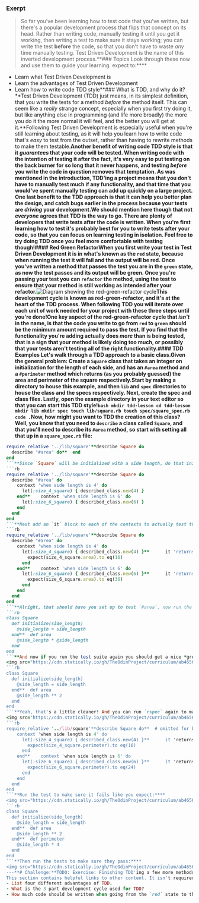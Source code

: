 ### Exerpt
>So far you've been learning how to test code that you've written, but there's a popular development process that flips that concept on its head. Rather than writing code, manually testing it until you get it working, then writing a test to make sure it stays working; you can write the test **before** the code, so that you don't have to waste *any* time manually testing. Test Driven Development is the name of this inverted development process.**###  Topics
Look through these now and use them to guide your learning.  expect to:****
- Learn what Test Driven Development is
- Learn the advantages of Test Driven Development
- Learn how to write code TDD style**### What is TDD, and why do it?**Test Driven Development (TDD) just means, in its simplest definition, that you write the tests for a method *before* the method itself. This can seem like a *really* strange concept, especially when you first try doing it, but like anything else in programming (and life more broadly) the more you do it the more normal it will feel, and the better you will get at it.**Following Test Driven Development is especially useful when you're still learning about testing, as it will help you learn how to write code that's *easy* to test from the outset, rather than having to rewrite methods to make them testable.**Another benefit of writing code TDD style is that it *guarantees* that your code will be tested. When writing code with the intention of testing it after the fact, it's very easy to put testing on the back burner for so long that it never happens, and testing *before* you write the code in question removes that temptation. As was mentioned in the introduction, TDD'ing a project means that you don't have to manually test much if any functionality, and that time that you would've spent manually testing can add up quickly on a large project. One last benefit to the TDD approach is that it can help you better plan the design, and catch bugs earlier in the process because your tests are *driving* your development.**We should mention here though that not *everyone* agrees that TDD is the way to go. There are plenty of developers that write tests after the code is written. When you're first learning how to test it's probably best for you to write tests after your code, so that you can focus on learning testing in isolation. Feel free to try doing TDD once you feel more comfortable with testing though!**#### **Red Green Refactor**When you first write your test in Test Driven Development it is in what's known as the `red` state, because when running the test it will fail and the output will be red. Once you've written a method that passes the test you are in the `green` state, as now the test passes and its output will be green. Once you're passing your test you can `refactor` the method, using the test to ensure that your method is still working as intended after your refactor.**<img src="https://cdn.statically.io/gh/TheOdinProject/curriculum/ab4656dabe528812c252eb7393452251a744e57b/ruby_programming/automated_testing/test_driven_development/imgs/00.png" alt="Diagram showing the red-green-refactor cycle">**This development cycle is known as red-green-refactor, and it's at the heart of the TDD process. When following TDD you will iterate over each unit of work needed for your project with these three steps until you're done!**One key aspect of the red-green-refactor cycle that *isn't* in the name, is that the code you write to go from `red` to `green` should be the **minimum** amount required to pass the test. If you find that the functionality you're adding actually does *more* than is being tested, that is a sign that your method is likely doing too much, or possibly that your tests aren't testing all of the right functionality.**#### **TDD Examples
Let's walk through a TDD approach to a basic class.**Given the general problem:****
Create a `Square` class that takes an integer on initialization for the length of each side, and has an `#area` method and a `#perimeter` method which returns (as you probably guessed) the area and perimeter of the square respectively.**Start by making a directory to house this example, and then `lib` and `spec` directories to house the class and the specs respectively. Next, create the spec and class files. Lastly, open the example directory in your text editor so that you can start this TDD style!**``` bash
mkdir tdd-lesson
cd tdd-lesson
mkdir lib
mkdir spec
touch lib/square.rb
touch spec/square_spec.rb
code .
```**Now, how might you want to TDD the creation of this class? Well, you know that you need to `describe` a class called `Square`, and that you'll need to describe its `#area` method, so start with setting all that up in a `square_spec.rb` file:****
```rb
require_relative '../lib/square'**describe Square do
  describe "#area" do**  end
end
```**Since `Square` will be initialized with a side length, do that initialization in a couple of different `context` blocks so that you can initialize differently sized squares to test the method:****
```rb
require_relative '../lib/square'**describe Square do
  describe "#area" do
    context 'when side length is 4' do
      let(:size_4_square) { described_class.new(4) }
    end**    context 'when side length is 6' do
      let(:size_6_square) { described_class.new(6) }
    end
  end
end
```**Next add an `it` block to each of the contexts to actually test that the method works as you expect:****
```rb
require_relative '../lib/square'**describe Square do
  describe "#area" do
    context 'when side length is 4' do
      let(:size_4_square) { described_class.new(4) }**      it 'returns 16' do
        expect(size_4_square.area).to eq(16)
      end
    end**    context 'when side length is 6' do
      let(:size_6_square) { described_class.new(6) }**      it 'returns 36' do
        expect(size_6_square.area).to eq(36)
      end
    end
  end
end
```**Alright, that should have you set up to test `#area`, now run the tests by entering `rspec` in the terminal!**<img src="https://cdn.statically.io/gh/TheOdinProject/curriculum/ab4656dabe528812c252eb7393452251a744e57b/ruby_programming/automated_testing/test_driven_development/imgs/01.png" alt="screenshot of the error given when running the test suite at this time, it is a NameError: uninitialized constant Square. The text is red.">**The result should be like the *red* failure/error above, since you haven't implemented `Square` at all yet. This is the `red` stage of the red-green-refactor cycle mentioned earlier, so the next step is making it `green` by implementing the expected functionality! Do that in our `lib/square.rb` file now:****
```rb
class Square
  def initialize(side_length)
    @side_length = side_length
  end**  def area
    @side_length * @side_length
  end
end
```**And now if you run the test suite again you should get a nice *green* output indicating no failures! Try it by entering `rspec` in the terminal again:****
<img src="https://cdn.statically.io/gh/TheOdinProject/curriculum/ab4656dabe528812c252eb7393452251a744e57b/ruby_programming/automated_testing/test_driven_development/imgs/02.png" alt="screenshot showing that the two tests are now passing. The text is green.">**Success! You are now on the green stage of the red-green-refactor cycle! Now you can refactor knowing that you can use the test to make sure to keep the existing functionality that you've built, maybe do:****
```rb
class Square
  def initialize(side_length)
    @side_length = side_length
  end**  def area
    @side_length ** 2
  end
end
```**Yeah, that's a little cleaner! And you can run `rspec` again to make sure the tests still pass:****
<img src="https://cdn.statically.io/gh/TheOdinProject/curriculum/ab4656dabe528812c252eb7393452251a744e57b/ruby_programming/automated_testing/test_driven_development/imgs/02.png" alt="screenshot showing that the two tests are still passing. The text is green.">**Looks like you're good! Now do the `#perimeter` method! First write the test:****
```rb
require_relative '../lib/square'**describe Square do**  # omitted for brevity**  describe "#perimeter" do
    context 'when side length is 4' do
      let(:size_4_square) { described_class.new(4) }**      it 'returns 16' do
        expect(size_4_square.perimeter).to eq(16)
      end
    end**    context 'when side length is 6' do
      let(:size_6_square) { described_class.new(6) }**      it 'returns 24' do
        expect(size_6_square.perimeter).to eq(24)
      end
    end
  end
end
```**Run the test to make sure it fails like you expect:****
<img src="https://cdn.statically.io/gh/TheOdinProject/curriculum/ab4656dabe528812c252eb7393452251a744e57b/ruby_programming/automated_testing/test_driven_development/imgs/03.png" alt="screenshot showing that now two tests are passing and two are failing in the test suite. The error given is a NoMethodError: undefined method `perimeter` for #<Square:0x000055f96bad77e8 @side_length=6>. The text is red.">**Now write the minimum functionality required to make the tests pass:****
```rb
class Square
  def initialize(side_length)
    @side_length = side_length
  end**  def area
    @side_length ** 2
  end**  def perimeter
    @side_length * 4
  end
end
```**Then run the tests to make sure they pass:****
<img src="https://cdn.statically.io/gh/TheOdinProject/curriculum/ab4656dabe528812c252eb7393452251a744e57b/ruby_programming/automated_testing/test_driven_development/imgs/04.png" alt="screenshot showing that now all four tests are passing in the test suite. The text is green.">**Since this seems like it doesn't need any refactoring we're all done!
---**# Challenge:**TODO: Exercise: Finishing TDD'ing a few more methods in the example class used in the content**TODO: Exercise: TDD a value object**TODO: Exercise: TDD a class that has a collaborator which doesn't exist yet using mocks**### Additional Resources
This section contains helpful links to other content. It isn't required, so consider it supplemental.**Read ["TDD is Dead. Long Live Testing"](http://david.heinemeierhansson.com/2014/tdd-is-dead-long-live-testing.html) by DHH for an anti-TDD viewpoint**### Knowledge Check**This section contains questions for you to check your understanding of this lesson. If you're having trouble answering the questions below on your own, review the material above to find the answer.**- What does it mean for code to be test **driven**?
- List four different advantages of TDD.
- What is the 3 part development cycle used for TDD?
- How much code should be written when going from the `red` state to the `green` state of the red-green-refactor cycle?
